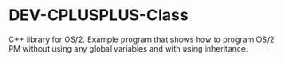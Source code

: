 DEV-CPLUSPLUS-Class
===================

C++ library for OS/2. Example program that shows how to program OS/2 PM without using any global variables and with using inheritance.
